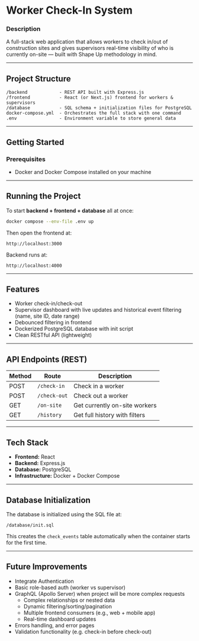 # Worker Check-In System

### Description
A full-stack web application that allows workers to check in/out of construction sites and gives supervisors real-time visibility of who is currently on-site — built with Shape Up methodology in mind.

---

## Project Structure

```
/backend            - REST API built with Express.js
/frontend           - React (or Next.js) frontend for workers & supervisors
/database           - SQL schema + initialization files for PostgreSQL
docker-compose.yml  - Orchestrates the full stack with one command
.env                - Environment variable to store general data
```

---

## Getting Started

### Prerequisites

- Docker and Docker Compose installed on your machine

---

## Running the Project

To start **backend + frontend + database** all at once:

```bash
docker compose --env-file .env up
```

Then open the frontend at:
```
http://localhost:3000
```

Backend runs at:
```
http://localhost:4000
```

---

## Features

- Worker check-in/check-out
- Supervisor dashboard with live updates and historical event filtering (name, site ID, date range)
- Debounced filtering in frontend
- Dockerized PostgreSQL database with init script
- Clean RESTful API (lightweight)

---

## API Endpoints (REST)

| Method | Route         | Description                          |
|--------|---------------|--------------------------------------|
| POST   | `/check-in`   | Check in a worker                    |
| POST   | `/check-out`  | Check out a worker                   |
| GET    | `/on-site`    | Get currently on-site workers        |
| GET    | `/history`    | Get full history with filters        |

---

## Tech Stack

- **Frontend:** React
- **Backend:** Express.js
- **Database:** PostgreSQL
- **Infrastructure:** Docker + Docker Compose

---

## Database Initialization

The database is initialized using the SQL file at:

```
/database/init.sql
```

This creates the `check_events` table automatically when the container starts for the first time.

---

## Future Improvements

- Integrate Authentication
- Basic role-based auth (worker vs supervisor)
- GraphQL (Apollo Server) when project will be more complex requests 
    * Complex relationships or nested data
    * Dynamic filtering/sorting/pagination
    * Multiple frontend consumers (e.g., web + mobile app)
    * Real-time dashboard updates
- Errors handling, and error pages
- Validation functionality (e.g. check-in before check-out)
